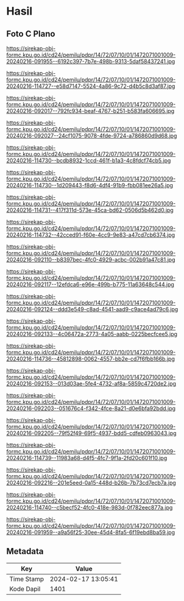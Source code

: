 # Hasil

## Foto C Plano

https://sirekap-obj-formc.kpu.go.id/cd24/pemilu/pdpr/14/72/07/10/01/1472071001009-20240216-091955--6192c397-7b7e-498b-9313-5daf58437241.jpg

https://sirekap-obj-formc.kpu.go.id/cd24/pemilu/pdpr/14/72/07/10/01/1472071001009-20240216-114727--e58d7147-5524-4a86-9c72-d4b5c8d3af87.jpg

https://sirekap-obj-formc.kpu.go.id/cd24/pemilu/pdpr/14/72/07/10/01/1472071001009-20240216-092017--792fc934-beaf-4767-b251-b583fa606695.jpg

https://sirekap-obj-formc.kpu.go.id/cd24/pemilu/pdpr/14/72/07/10/01/1472071001009-20240216-092027--24cf1075-9078-4fde-9724-a786860d9d68.jpg

https://sirekap-obj-formc.kpu.go.id/cd24/pemilu/pdpr/14/72/07/10/01/1472071001009-20240216-114730--bcdb8932-1ccd-461f-b1a3-4c8fdcf74cb5.jpg

https://sirekap-obj-formc.kpu.go.id/cd24/pemilu/pdpr/14/72/07/10/01/1472071001009-20240216-114730--1d209443-f8d6-4df4-91b9-fbb081ee26a5.jpg

https://sirekap-obj-formc.kpu.go.id/cd24/pemilu/pdpr/14/72/07/10/01/1472071001009-20240216-114731--417f311d-573e-45ca-bd62-0506d5b462d0.jpg

https://sirekap-obj-formc.kpu.go.id/cd24/pemilu/pdpr/14/72/07/10/01/1472071001009-20240216-114732--42cced91-f60e-4cc9-9e83-a47cd7cb6374.jpg

https://sirekap-obj-formc.kpu.go.id/cd24/pemilu/pdpr/14/72/07/10/01/1472071001009-20240216-092110--b8397bec-4fc0-4929-acbc-002b91a47c81.jpg

https://sirekap-obj-formc.kpu.go.id/cd24/pemilu/pdpr/14/72/07/10/01/1472071001009-20240216-092117--12efdca6-e96e-499b-b775-11a63648c544.jpg

https://sirekap-obj-formc.kpu.go.id/cd24/pemilu/pdpr/14/72/07/10/01/1472071001009-20240216-092124--ddd3e549-c8ad-4541-aad9-c9ace4ad79c6.jpg

https://sirekap-obj-formc.kpu.go.id/cd24/pemilu/pdpr/14/72/07/10/01/1472071001009-20240216-092133--4c06472a-2773-4a05-aabb-0225becfcee5.jpg

https://sirekap-obj-formc.kpu.go.id/cd24/pemilu/pdpr/14/72/07/10/01/1472071001009-20240216-114736--45812898-0062-4557-bb2e-cd7f6fbb166b.jpg

https://sirekap-obj-formc.kpu.go.id/cd24/pemilu/pdpr/14/72/07/10/01/1472071001009-20240216-092153--013d03ae-5fe4-4732-af8a-5859c4720de2.jpg

https://sirekap-obj-formc.kpu.go.id/cd24/pemilu/pdpr/14/72/07/10/01/1472071001009-20240216-092203--051676c4-f342-4fce-8a21-d0e6bfa92bdd.jpg

https://sirekap-obj-formc.kpu.go.id/cd24/pemilu/pdpr/14/72/07/10/01/1472071001009-20240216-092205--79f52f49-69f5-4937-bdd5-cdfeb0963043.jpg

https://sirekap-obj-formc.kpu.go.id/cd24/pemilu/pdpr/14/72/07/10/01/1472071001009-20240216-114739--11983a68-d4f5-4fc7-9f1a-2fd20c601f10.jpg

https://sirekap-obj-formc.kpu.go.id/cd24/pemilu/pdpr/14/72/07/10/01/1472071001009-20240216-092216--201e5eed-0a15-448d-b26b-7b73cd7ecb7a.jpg

https://sirekap-obj-formc.kpu.go.id/cd24/pemilu/pdpr/14/72/07/10/01/1472071001009-20240216-114740--c5becf52-4fc0-418e-983d-0f782eec877a.jpg

https://sirekap-obj-formc.kpu.go.id/cd24/pemilu/pdpr/14/72/07/10/01/1472071001009-20240216-091959--a9a56f25-30ee-45d4-8fa5-6f19ebd8ba59.jpg


## Metadata

| Key        | Value               |
| ---------- | ------------------- |
| Time Stamp | 2024-02-17 13:05:41 |
| Kode Dapil | 1401                |



